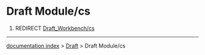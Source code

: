 # Draft Module/cs
1.  REDIRECT [Draft\_Workbench/cs](Draft_Workbench/cs.md)

---
[documentation index](../README.md) > [Draft](Draft_Workbench.md) > Draft Module/cs
